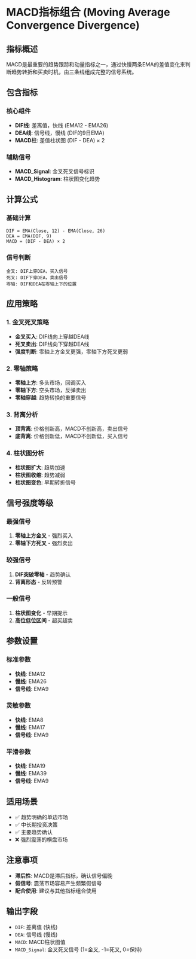 # MACD指标组合 (Moving Average Convergence Divergence)

## 指标概述
MACD是最重要的趋势跟踪和动量指标之一，通过快慢两条EMA的差值变化来判断趋势转折和买卖时机，由三条线组成完整的信号系统。

## 包含指标

### 核心组件
- **DIF线**: 差离值，快线 (EMA12 - EMA26)
- **DEA线**: 信号线，慢线 (DIF的9日EMA)  
- **MACD柱**: 差值柱状图 (DIF - DEA) × 2

### 辅助信号
- **MACD_Signal**: 金叉死叉信号标识
- **MACD_Histogram**: 柱状图变化趋势

## 计算公式

### 基础计算
```
DIF = EMA(Close, 12) - EMA(Close, 26)
DEA = EMA(DIF, 9)  
MACD = (DIF - DEA) × 2
```

### 信号判断
```
金叉: DIF上穿DEA，买入信号
死叉: DIF下穿DEA，卖出信号
零轴: DIF和DEA在零轴上下的位置
```

## 应用策略

### 1. 金叉死叉策略
- **金叉买入**: DIF线向上穿越DEA线
- **死叉卖出**: DIF线向下穿越DEA线
- **强度判断**: 零轴上方金叉更强，零轴下方死叉更弱

### 2. 零轴策略
- **零轴上方**: 多头市场，回调买入
- **零轴下方**: 空头市场，反弹卖出
- **零轴穿越**: 趋势转换的重要信号

### 3. 背离分析  
- **顶背离**: 价格创新高，MACD不创新高，卖出信号
- **底背离**: 价格创新低，MACD不创新低，买入信号

### 4. 柱状图分析
- **柱状图扩大**: 趋势加速
- **柱状图收缩**: 趋势减弱
- **柱状图变色**: 早期转折信号

## 信号强度等级

### 最强信号
1. **零轴上方金叉** - 强烈买入
2. **零轴下方死叉** - 强烈卖出

### 较强信号  
1. **DIF突破零轴** - 趋势确认
2. **背离形态** - 反转预警

### 一般信号
1. **柱状图变化** - 早期提示
2. **高位低位区间** - 超买超卖

## 参数设置

### 标准参数
- **快线**: EMA12
- **慢线**: EMA26  
- **信号线**: EMA9

### 灵敏参数
- **快线**: EMA8
- **慢线**: EMA17
- **信号线**: EMA9

### 平滑参数
- **快线**: EMA19
- **慢线**: EMA39
- **信号线**: EMA9

## 适用场景
- ✅ 趋势明确的单边市场
- ✅ 中长期投资决策
- ✅ 主要趋势确认
- ❌ 强烈震荡的横盘市场

## 注意事项
- **滞后性**: MACD是滞后指标，确认信号偏晚
- **假信号**: 震荡市场容易产生频繁假信号
- **配合使用**: 建议与其他指标组合使用

## 输出字段
- `DIF`: 差离值 (快线)
- `DEA`: 信号线 (慢线)  
- `MACD`: MACD柱状图值
- `MACD_Signal`: 金叉死叉信号 (1=金叉, -1=死叉, 0=保持) 